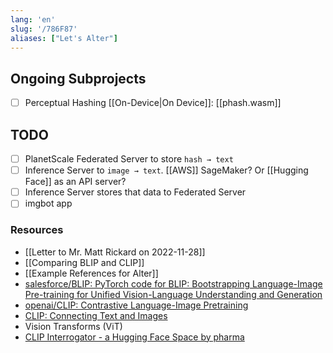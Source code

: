 ```yaml
---
lang: 'en'
slug: '/786F87'
aliases: ["Let's Alter"]
---
```


## Ongoing Subprojects

- [ ] Perceptual Hashing [[On-Device|On Device]]: [[phash.wasm]]

## TODO

- [ ] PlanetScale Federated Server to store `hash → text`
- [ ] Inference Server to `image → text`. [[AWS]] SageMaker? Or [[Hugging Face]] as an API server?
- [ ] Inference Server stores that data to Federated Server
- [ ] imgbot app

### Resources

- [[Letter to Mr. Matt Rickard on 2022-11-28]]
- [[Comparing BLIP and CLIP]]
- [[Example References for Alter]]
- [salesforce/BLIP: PyTorch code for BLIP: Bootstrapping Language-Image Pre-training for Unified Vision-Language Understanding and Generation](https://github.com/salesforce/BLIP)
- [openai/CLIP: Contrastive Language-Image Pretraining](https://github.com/openai/CLIP)
- [CLIP: Connecting Text and Images](https://openai.com/blog/clip/)
- Vision Transforms (ViT)
- [CLIP Interrogator - a Hugging Face Space by pharma](https://huggingface.co/spaces/pharma/CLIP-Interrogator)
